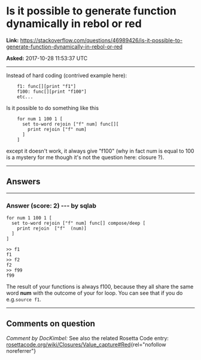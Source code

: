 # Is it possible to generate function dynamically in rebol or red

**Link:**
<https://stackoverflow.com/questions/46989426/is-it-possible-to-generate-function-dynamically-in-rebol-or-red>

**Asked:** 2017-10-28 11:53:37 UTC

------------------------------------------------------------------------

Instead of hard coding (contrived example here):

        f1: func[][print "f1"]
        f100: func[][print "f100"]
        etc...

Is it possible to do something like this

        for num 1 100 1 [ 
          set to-word rejoin ["f" num] func[][
            print rejoin ["f" num]
          ]
        ]

except it doesn\'t work, it always give \"f100\" (why in fact num is
equal to 100 is a mystery for me though it\'s not the question here:
closure ?).

------------------------------------------------------------------------

## Answers

------------------------------------------------------------------------

### Answer (score: 2) --- by sqlab

    for num 1 100 1 [ 
      set to-word rejoin ["f" num] func[] compose/deep [
        print rejoin  ["f"  (num)]
      ]
    ]

    >> f1
    f1
    >> f2
    f2
    >> f99
    f99

The result of your functions is always f100, because they all share the
same word **num** with the outcome of your for loop. You can see that if
you do e.g.`source f1`.

------------------------------------------------------------------------

## Comments on question

*Comment by DocKimbel:* See also the related Rosetta Code entry:
[rosettacode.org/wiki/Closures/Value_capture#Red](https://rosettacode.org/wiki/Closures/Value_capture#Red){rel="nofollow noreferrer"}
